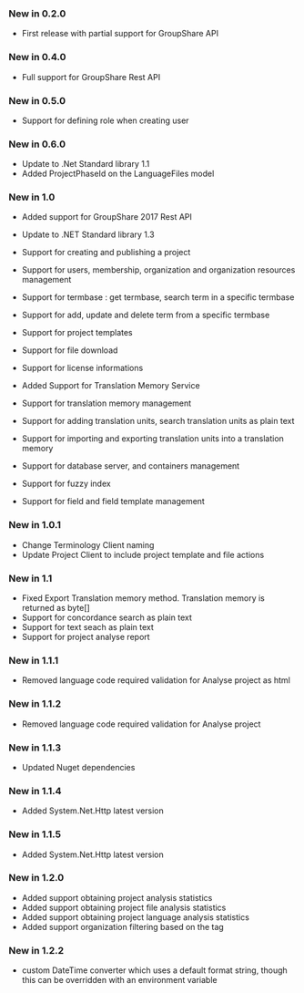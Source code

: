 ### New in 0.2.0

* First release with partial support for GroupShare API

### New in 0.4.0

* Full support for GroupShare Rest API

### New in 0.5.0

* Support for defining role when creating user

### New in 0.6.0

* Update to .Net Standard library 1.1
* Added ProjectPhaseId on the LanguageFiles model

### New in 1.0

* Added support for GroupShare 2017 Rest API
* Update to .NET Standard library 1.3
* Support for creating and publishing a project
* Support for users, membership, organization and organization resources management
* Support for termbase : get termbase, search term in a specific termbase
* Support for add, update and delete term from a specific termbase
* Support for project templates
* Support for file download
* Support for license informations

* Added Support for Translation Memory Service
* Support for translation memory management
* Support for adding translation units, search translation units as plain text
* Support for importing and exporting translation units into a translation memory
* Support for database server, and containers management
* Support for fuzzy index
* Support for field and field template management

### New in 1.0.1

* Change Terminology Client naming
* Update Project Client to include project template and file actions

### New in 1.1
* Fixed Export Translation memory method. Translation memory is returned as byte[]
* Support for concordance search as plain text
* Support for text seach as plain text
* Support for  project analyse report

### New in 1.1.1
* Removed language code required validation for Analyse project as html

### New in 1.1.2
* Removed language code required validation for Analyse project
### New in 1.1.3
* Updated Nuget dependencies
### New in 1.1.4
* Added System.Net.Http latest version
### New in 1.1.5
* Added System.Net.Http latest version

### New in 1.2.0

* Added support obtaining project analysis statistics
* Added support obtaining project file analysis statistics
* Added support obtaining project language analysis statistics
* Added support organization filtering based on the tag

### New in 1.2.2
* custom DateTime converter which uses a default format string, though this can be overridden with an environment variable